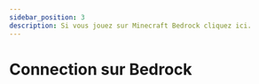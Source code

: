 ```yaml
---
sidebar_position: 3
description: Si vous jouez sur Minecraft Bedrock cliquez ici.
---
```


# Connection sur Bedrock